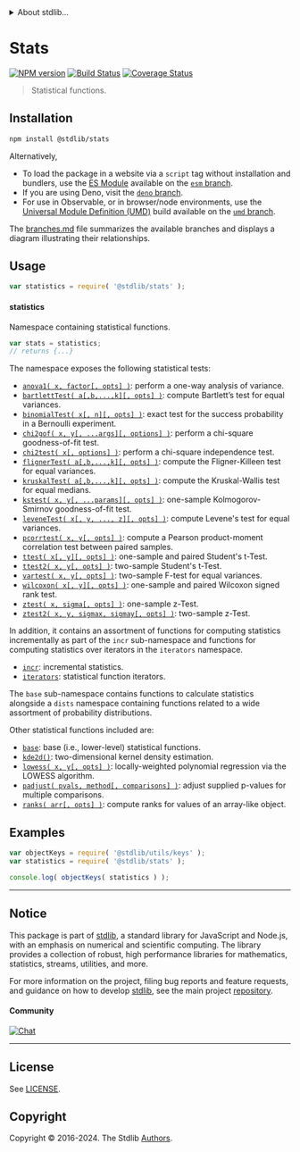 <!--

@license Apache-2.0

Copyright (c) 2018 The Stdlib Authors.

Licensed under the Apache License, Version 2.0 (the "License");
you may not use this file except in compliance with the License.
You may obtain a copy of the License at

   http://www.apache.org/licenses/LICENSE-2.0

Unless required by applicable law or agreed to in writing, software
distributed under the License is distributed on an "AS IS" BASIS,
WITHOUT WARRANTIES OR CONDITIONS OF ANY KIND, either express or implied.
See the License for the specific language governing permissions and
limitations under the License.

-->


<details>
  <summary>
    About stdlib...
  </summary>
  <p>We believe in a future in which the web is a preferred environment for numerical computation. To help realize this future, we've built stdlib. stdlib is a standard library, with an emphasis on numerical and scientific computation, written in JavaScript (and C) for execution in browsers and in Node.js.</p>
  <p>The library is fully decomposable, being architected in such a way that you can swap out and mix and match APIs and functionality to cater to your exact preferences and use cases.</p>
  <p>When you use stdlib, you can be absolutely certain that you are using the most thorough, rigorous, well-written, studied, documented, tested, measured, and high-quality code out there.</p>
  <p>To join us in bringing numerical computing to the web, get started by checking us out on <a href="https://github.com/stdlib-js/stdlib">GitHub</a>, and please consider <a href="https://opencollective.com/stdlib">financially supporting stdlib</a>. We greatly appreciate your continued support!</p>
</details>

# Stats

[![NPM version][npm-image]][npm-url] [![Build Status][test-image]][test-url] [![Coverage Status][coverage-image]][coverage-url] <!-- [![dependencies][dependencies-image]][dependencies-url] -->

> Statistical functions.

<section class="installation">

## Installation

```bash
npm install @stdlib/stats
```

Alternatively,

-   To load the package in a website via a `script` tag without installation and bundlers, use the [ES Module][es-module] available on the [`esm` branch][esm-url].
-   If you are using Deno, visit the [`deno` branch][deno-url].
-   For use in Observable, or in browser/node environments, use the [Universal Module Definition (UMD)][umd] build available on the [`umd` branch][umd-url].

The [branches.md][branches-url] file summarizes the available branches and displays a diagram illustrating their relationships.

</section>

<section class="usage">

## Usage

```javascript
var statistics = require( '@stdlib/stats' );
```

#### statistics

Namespace containing statistical functions.

```javascript
var stats = statistics;
// returns {...}
```

The namespace exposes the following statistical tests:

<!-- <toc pattern="+(*test*|chi2gof|anova1|wilcoxon)"> -->

<div class="namespace-toc">

-   <span class="signature">[`anova1( x, factor[, opts] )`][@stdlib/stats/anova1]</span><span class="delimiter">: </span><span class="description">perform a one-way analysis of variance.</span>
-   <span class="signature">[`bartlettTest( a[,b,...,k][, opts] )`][@stdlib/stats/bartlett-test]</span><span class="delimiter">: </span><span class="description">compute Bartlett’s test for equal variances.</span>
-   <span class="signature">[`binomialTest( x[, n][, opts] )`][@stdlib/stats/binomial-test]</span><span class="delimiter">: </span><span class="description">exact test for the success probability in a Bernoulli experiment.</span>
-   <span class="signature">[`chi2gof( x, y[, ...args][, options] )`][@stdlib/stats/chi2gof]</span><span class="delimiter">: </span><span class="description">perform a chi-square goodness-of-fit test.</span>
-   <span class="signature">[`chi2test( x[, options] )`][@stdlib/stats/chi2test]</span><span class="delimiter">: </span><span class="description">perform a chi-square independence test.</span>
-   <span class="signature">[`flignerTest( a[,b,...,k][, opts] )`][@stdlib/stats/fligner-test]</span><span class="delimiter">: </span><span class="description">compute the Fligner-Killeen test for equal variances.</span>
-   <span class="signature">[`kruskalTest( a[,b,...,k][, opts] )`][@stdlib/stats/kruskal-test]</span><span class="delimiter">: </span><span class="description">compute the Kruskal-Wallis test for equal medians.</span>
-   <span class="signature">[`kstest( x, y[, ...params][, opts] )`][@stdlib/stats/kstest]</span><span class="delimiter">: </span><span class="description">one-sample Kolmogorov-Smirnov goodness-of-fit test.</span>
-   <span class="signature">[`leveneTest( x[, y, ..., z][, opts] )`][@stdlib/stats/levene-test]</span><span class="delimiter">: </span><span class="description">compute Levene's test for equal variances.</span>
-   <span class="signature">[`pcorrtest( x, y[, opts] )`][@stdlib/stats/pcorrtest]</span><span class="delimiter">: </span><span class="description">compute a Pearson product-moment correlation test between paired samples.</span>
-   <span class="signature">[`ttest( x[, y][, opts] )`][@stdlib/stats/ttest]</span><span class="delimiter">: </span><span class="description">one-sample and paired Student's t-Test.</span>
-   <span class="signature">[`ttest2( x, y[, opts] )`][@stdlib/stats/ttest2]</span><span class="delimiter">: </span><span class="description">two-sample Student's t-Test.</span>
-   <span class="signature">[`vartest( x, y[, opts] )`][@stdlib/stats/vartest]</span><span class="delimiter">: </span><span class="description">two-sample F-test for equal variances.</span>
-   <span class="signature">[`wilcoxon( x[, y][, opts] )`][@stdlib/stats/wilcoxon]</span><span class="delimiter">: </span><span class="description">one-sample and paired Wilcoxon signed rank test.</span>
-   <span class="signature">[`ztest( x, sigma[, opts] )`][@stdlib/stats/ztest]</span><span class="delimiter">: </span><span class="description">one-sample z-Test.</span>
-   <span class="signature">[`ztest2( x, y, sigmax, sigmay[, opts] )`][@stdlib/stats/ztest2]</span><span class="delimiter">: </span><span class="description">two-sample z-Test.</span>

</div>

<!-- </toc> -->

In addition, it contains an assortment of functions for computing statistics incrementally as part of the `incr` sub-namespace and functions for computing statistics over iterators in the `iterators` namespace.

<!-- <toc pattern="+(incr|iter)"> -->

<div class="namespace-toc">

-   <span class="signature">[`incr`][@stdlib/stats/incr]</span><span class="delimiter">: </span><span class="description">incremental statistics.</span>
-   <span class="signature">[`iterators`][@stdlib/stats/iter]</span><span class="delimiter">: </span><span class="description">statistical function iterators.</span>

</div>

<!-- </toc> -->

The `base` sub-namespace contains functions to calculate statistics alongside a `dists` namespace containing functions related to a wide assortment of probability distributions.

Other statistical functions included are:

<!-- <toc pattern="*" ignore="+(*test*|chi2gof|anova1)" ignore="incr" ignore="iterators" > -->

<div class="namespace-toc">

-   <span class="signature">[`base`][@stdlib/stats/base]</span><span class="delimiter">: </span><span class="description">base (i.e., lower-level) statistical functions.</span>
-   <span class="signature">[`kde2d()`][@stdlib/stats/kde2d]</span><span class="delimiter">: </span><span class="description">two-dimensional kernel density estimation.</span>
-   <span class="signature">[`lowess( x, y[, opts] )`][@stdlib/stats/lowess]</span><span class="delimiter">: </span><span class="description">locally-weighted polynomial regression via the LOWESS algorithm.</span>
-   <span class="signature">[`padjust( pvals, method[, comparisons] )`][@stdlib/stats/padjust]</span><span class="delimiter">: </span><span class="description">adjust supplied p-values for multiple comparisons.</span>
-   <span class="signature">[`ranks( arr[, opts] )`][@stdlib/stats/ranks]</span><span class="delimiter">: </span><span class="description">compute ranks for values of an array-like object.</span>

</div>

<!-- </toc> -->

</section>

<!-- /.usage -->

<section class="examples">

## Examples

<!-- TODO: better examples -->

<!-- eslint no-undef: "error" -->

```javascript
var objectKeys = require( '@stdlib/utils/keys' );
var statistics = require( '@stdlib/stats' );

console.log( objectKeys( statistics ) );
```

</section>

<!-- /.examples -->

<!-- Section for related `stdlib` packages. Do not manually edit this section, as it is automatically populated. -->

<section class="related">

</section>

<!-- /.related -->

<!-- Section for all links. Make sure to keep an empty line after the `section` element and another before the `/section` close. -->


<section class="main-repo" >

* * *

## Notice

This package is part of [stdlib][stdlib], a standard library for JavaScript and Node.js, with an emphasis on numerical and scientific computing. The library provides a collection of robust, high performance libraries for mathematics, statistics, streams, utilities, and more.

For more information on the project, filing bug reports and feature requests, and guidance on how to develop [stdlib][stdlib], see the main project [repository][stdlib].

#### Community

[![Chat][chat-image]][chat-url]

---

## License

See [LICENSE][stdlib-license].


## Copyright

Copyright &copy; 2016-2024. The Stdlib [Authors][stdlib-authors].

</section>

<!-- /.stdlib -->

<!-- Section for all links. Make sure to keep an empty line after the `section` element and another before the `/section` close. -->

<section class="links">

[npm-image]: http://img.shields.io/npm/v/@stdlib/stats.svg
[npm-url]: https://npmjs.org/package/@stdlib/stats

[test-image]: https://github.com/stdlib-js/stats/actions/workflows/test.yml/badge.svg?branch=main
[test-url]: https://github.com/stdlib-js/stats/actions/workflows/test.yml?query=branch:main

[coverage-image]: https://img.shields.io/codecov/c/github/stdlib-js/stats/main.svg
[coverage-url]: https://codecov.io/github/stdlib-js/stats?branch=main

<!--

[dependencies-image]: https://img.shields.io/david/stdlib-js/stats.svg
[dependencies-url]: https://david-dm.org/stdlib-js/stats/main

-->

[chat-image]: https://img.shields.io/gitter/room/stdlib-js/stdlib.svg
[chat-url]: https://app.gitter.im/#/room/#stdlib-js_stdlib:gitter.im

[stdlib]: https://github.com/stdlib-js/stdlib

[stdlib-authors]: https://github.com/stdlib-js/stdlib/graphs/contributors

[umd]: https://github.com/umdjs/umd
[es-module]: https://developer.mozilla.org/en-US/docs/Web/JavaScript/Guide/Modules

[deno-url]: https://github.com/stdlib-js/stats/tree/deno
[umd-url]: https://github.com/stdlib-js/stats/tree/umd
[esm-url]: https://github.com/stdlib-js/stats/tree/esm
[branches-url]: https://github.com/stdlib-js/stats/blob/main/branches.md

[stdlib-license]: https://raw.githubusercontent.com/stdlib-js/stats/main/LICENSE

<!-- <toc-links> -->

[@stdlib/stats/base]: https://github.com/stdlib-js/stats/tree/main/base

[@stdlib/stats/kde2d]: https://github.com/stdlib-js/stats/tree/main/kde2d

[@stdlib/stats/lowess]: https://github.com/stdlib-js/stats/tree/main/lowess

[@stdlib/stats/padjust]: https://github.com/stdlib-js/stats/tree/main/padjust

[@stdlib/stats/ranks]: https://github.com/stdlib-js/stats/tree/main/ranks

[@stdlib/stats/incr]: https://github.com/stdlib-js/stats/tree/main/incr

[@stdlib/stats/iter]: https://github.com/stdlib-js/stats/tree/main/iter

[@stdlib/stats/anova1]: https://github.com/stdlib-js/stats/tree/main/anova1

[@stdlib/stats/bartlett-test]: https://github.com/stdlib-js/stats/tree/main/bartlett-test

[@stdlib/stats/binomial-test]: https://github.com/stdlib-js/stats/tree/main/binomial-test

[@stdlib/stats/chi2gof]: https://github.com/stdlib-js/stats/tree/main/chi2gof

[@stdlib/stats/chi2test]: https://github.com/stdlib-js/stats/tree/main/chi2test

[@stdlib/stats/fligner-test]: https://github.com/stdlib-js/stats/tree/main/fligner-test

[@stdlib/stats/kruskal-test]: https://github.com/stdlib-js/stats/tree/main/kruskal-test

[@stdlib/stats/kstest]: https://github.com/stdlib-js/stats/tree/main/kstest

[@stdlib/stats/levene-test]: https://github.com/stdlib-js/stats/tree/main/levene-test

[@stdlib/stats/pcorrtest]: https://github.com/stdlib-js/stats/tree/main/pcorrtest

[@stdlib/stats/ttest]: https://github.com/stdlib-js/stats/tree/main/ttest

[@stdlib/stats/ttest2]: https://github.com/stdlib-js/stats/tree/main/ttest2

[@stdlib/stats/vartest]: https://github.com/stdlib-js/stats/tree/main/vartest

[@stdlib/stats/wilcoxon]: https://github.com/stdlib-js/stats/tree/main/wilcoxon

[@stdlib/stats/ztest]: https://github.com/stdlib-js/stats/tree/main/ztest

[@stdlib/stats/ztest2]: https://github.com/stdlib-js/stats/tree/main/ztest2

<!-- </toc-links> -->

</section>

<!-- /.links -->
